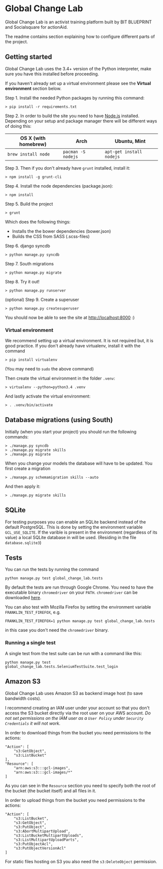 Global Change Lab
=================
Global Change Lab is an activist training platform built by BIT BLUEPRINT and
Socialsquare for actionAid.

The readme contains section explaining how to configure different parts of the
project.

Getting started
---------------

Global Change Lab uses the 3.4+ version of the Python interpreter, make sure you have this installed before proceeding.

If you haven't already set up a virtual environment please see the
**Virtual environment** section below.

Step 1. Install the needed Python packages by running this command:

    > pip install -r requirements.txt

Step 2. In order to build the site you need to have
[Node.js](http://nodejs.org/) installed. Depending on your setup and package
manager there will be different ways of doing this:

| OS X (with homebrew) | Arch               | Ubuntu, Mint             |
| -------------------- | ------------------ | ------------------------ |
| `brew install node`  | `pacman -S nodejs` | `apt-get install nodejs` |

Step 3. Then if you don't already have `grunt` installed, install it:

    > npm install -g grunt-cli

Step 4. Install the node dependencies (package.json):

    > npm install

Step 5. Build the project

    > grunt

Which does the following things:

* Installs the the bower dependencies (bower.json)
* Builds the CSS from SASS (.scss-files)

Step 6. django syncdb

    > python manage.py syncdb

Step 7. South migrations

    > python manage.py migrate

Step 8. Try it out!

    > python manage.py runserver
    
(optional) Step 9. Create a superuser

    > python manage.py createsuperuser

You should now be able to see the site at <http://localhost:8000> :)

### Virtual environment
We recommend setting up a virtual environment. It is not required but, it is
good practice.
If you don't already have virtualenv, install it with the command

    > pip install virtualenv

(You may need to `sudo` the above command)

Then create the virtual environment in the folder `.venv`:

    > virtualenv --python=python3.4 .venv

And lastly activate the virtual environment:

    > . .venv/bin/activate


Database migrations (using South)
---------------------------------
Initially (when you start your project) you should run the following commands:

    > ./manage.py syncdb
    > ./manage.py migrate skills
    > ./manage.py migrate

When you change your models the database will have to be updated.
You first create a migration

    > ./manage.py schemamigration skills --auto

And then apply it:

    > ./manage.py migrate skills

SQLite
------
For testing purposes you can enable an SQLite backend instead of the default
PostgreSQL. This is done by setting the environment variable `GCL_USE_SQLITE`.
If the varible is present in the environment (regardless of its value) a local
SQLite database in will be used. (Residing in the file `database.sqlite3`)

Tests
-----
You can run the tests by running the command

    python manage.py test global_change_lab.tests

By default the tests are run through Google Chrome.
You need to have the executable binary `chromedriver` on your `PATH`.
`chromedriver` can be downloaded [here](https://code.google.com/p/selenium/wiki/ChromeDriver).

You can also test with Mozilla Firefox by setting the environment variable
`FRANKLIN_TEST_FIREFOX`, e.g.

    FRANKLIN_TEST_FIREFOX=1 python manage.py test global_change_lab.tests

in this case you don't need the `chromedriver` binary.

### Running a single test
A single test from the test suite can be run with a command like this:

    python manage.py test global_change_lab.tests.SeleniumTestSuite.test_login

Amazon S3
---------
Global Change Lab uses Amazon S3 as backend image host (to save bandwidth costs).

I recommend creating an IAM user under your account so that you don't access the
S3 bucket directly via the root user on your AWS account.
_Do not set permissions on the IAM user as a `User Policy` under `Security
Credentials` it will not work._

In order to download things from the bucket you need permissions to the actions:

    "Action": [
    	"s3:GetObject",
    	"s3:ListBucket"
    ],
    "Resource": [
    	"arn:aws:s3:::gcl-images",
    	"arn:aws:s3:::gcl-images/*"
    ]

As you can see in the `Resource` section you need to specify both the root of
the bucket (the bucket itself) and all files in it.

In order to upload things from the bucket you need permissions to the actions:

    "Action": [
    	"s3:ListBucket",
    	"s3:GetObject",
    	"s3:PutObject",
    	"s3:AbortMultipartUpload",
    	"s3:ListBucketMultipartUploads",
    	"s3:ListMultipartUploadParts",
    	"s3:PutObjectAcl",
    	"s3:PutObjectVersionAcl"
    ]

For static files hosting on S3 you also need the `s3:DeleteObject` permission.
